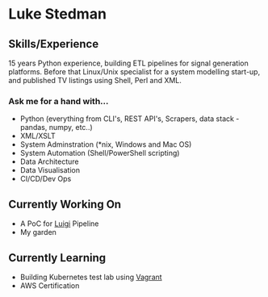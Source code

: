 # Luke Stedman

## Skills/Experience

15 years Python experience, building ETL pipelines for signal generation platforms. Before that Linux/Unix specialist for a system modelling start-up, and published TV listings using Shell, Perl and XML.

### Ask me for a hand with...

* Python (everything from CLI's, REST API's, Scrapers, data stack - pandas, numpy, etc..)
* XML/XSLT
* System Adminstration (*nix, Windows and Mac OS)
* System Automation (Shell/PowerShell scripting)
* Data Architecture
* Data Visualisation
* CI/CD/Dev Ops

## Currently Working On

* A PoC for [Luigi](https://github.com/spotify/luigi) Pipeline
* My garden

## Currently Learning

* Building Kubernetes test lab using [Vagrant](https://www.vagrantup.com/)
* AWS Certification

